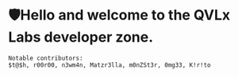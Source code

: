 # 🛡️Hello and welcome to the QVLx Labs developer zone.

    Notable contributors:
    $t@$h, r00r00, n3wm4n, Matzr3lla, m0nZSt3r, 0mg33, K!r!to
